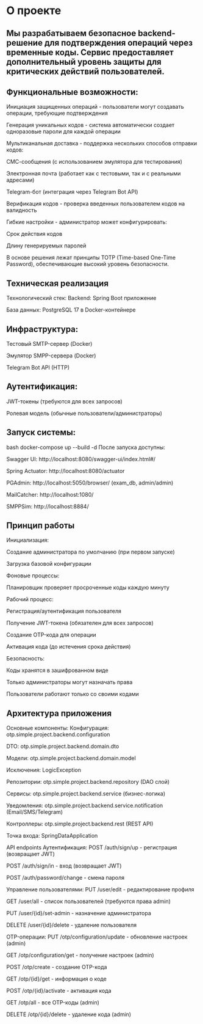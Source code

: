 # О проекте
## Мы разрабатываем безопасное backend-решение для подтверждения операций через временные коды. Сервис предоставляет дополнительный уровень защиты для критических действий пользователей.

## Функциональные возможности:
Инициация защищенных операций - пользователи могут создавать операции, требующие подтверждения

Генерация уникальных кодов - система автоматически создает одноразовые пароли для каждой операции

Мультиканальная доставка - поддержка нескольких способов отправки кодов:

СМС-сообщения (с использованием эмулятора для тестирования)

Электронная почта (работает как с тестовыми, так и с реальными адресами)

Telegram-бот (интеграция через Telegram Bot API)

Верификация кодов - проверка введенных пользователем кодов на валидность

Гибкие настройки - администратор может конфигурировать:

Срок действия кодов

Длину генерируемых паролей

В основе решения лежат принципы TOTP (Time-based One-Time Password), обеспечивающие высокий уровень безопасности.

## Техническая реализация
Технологический стек:
Backend: Spring Boot приложение

База данных: PostgreSQL 17 в Docker-контейнере

## Инфраструктура:

Тестовый SMTP-сервер (Docker)

Эмулятор SMPP-сервера (Docker)

Telegram Bot API (HTTP)

## Аутентификация:
JWT-токены (требуются для всех запросов)

Ролевая модель (обычные пользователи/администраторы)

## Запуск системы:
bash
docker-compose up --build -d
После запуска доступны:

Swagger UI: http://localhost:8080/swagger-ui/index.html#/

Spring Actuator: http://localhost:8080/actuator

PGAdmin: http://localhost:5050/browser/ (exam_db, admin/admin)

MailCatcher: http://localhost:1080/

SMPPSim: http://localhost:8884/

## Принцип работы
Инициализация:

Создание администратора по умолчанию (при первом запуске)

Загрузка базовой конфигурации

Фоновые процессы:

Планировщик проверяет просроченные коды каждую минуту

Рабочий процесс:

Регистрация/аутентификация пользователя

Получение JWT-токена (обязателен для всех запросов)

Создание OTP-кода для операции

Активация кода (до истечения срока действия)

Безопасность:

Коды хранятся в зашифрованном виде

Только администраторы могут назначать права

Пользователи работают только со своими кодами

## Архитектура приложения
Основные компоненты:
Конфигурация: otp.simple.project.backend.configuration

DTO: otp.simple.project.backend.domain.dto

Модели: otp.simple.project.backend.domain.model

Исключения: LogicException

Репозитории: otp.simple.project.backend.repository (DAO слой)

Сервисы: otp.simple.project.backend.service (бизнес-логика)

Уведомления: otp.simple.project.backend.service.notification (Email/SMS/Telegram)

Контроллеры: otp.simple.project.backend.rest (REST API)

Точка входа: SpringDataApplication

API endpoints
Аутентификация:
POST /auth/sign/up - регистрация (возвращает JWT)

POST /auth/sign/in - вход (возвращает JWT)

POST /auth/password/change - смена пароля

Управление пользователями:
PUT /user/edit - редактирование профиля

GET /user/all - список пользователей (требуются права admin)

PUT /user/{id}/set-admin - назначение администратора

DELETE /user/{id}/delete - удаление пользователя

OTP-операции:
PUT /otp/configuration/update - обновление настроек (admin)

GET /otp/configuration/get - получение настроек (admin)

POST /otp/create - создание OTP-кода

GET /otp/{id}/get - информация о коде

POST /otp/{id}/activate - активация кода

GET /otp/all - все OTP-коды (admin)

DELETE /otp/{id}/delete - удаление кода (admin)
